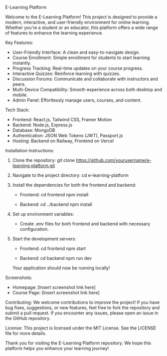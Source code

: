 E-Learning Platform

Welcome to the E-Learning Platform! This project is designed to provide a modern, interactive, and user-friendly environment for online learning. Whether you're a student or an educator, this platform offers a wide range of features to enhance the learning experience.

Key Features:
- User-Friendly Interface: A clean and easy-to-navigate design.
- Course Enrollment: Simple enrollment for students to start learning instantly.
- Progress Tracking: Real-time updates on your course progress.
- Interactive Quizzes: Reinforce learning with quizzes.
- Discussion Forums: Communicate and collaborate with instructors and peers.
- Multi-Device Compatibility: Smooth experience across both desktop and mobile.
- Admin Panel: Effortlessly manage users, courses, and content.

Tech Stack:
- Frontend: React.js, Tailwind CSS, Framer Motion
- Backend: Node.js, Express.js
- Database: MongoDB
- Authentication: JSON Web Tokens (JWT), Passport.js
- Hosting: Backend on Railway, Frontend on Vercel

Installation Instructions:

1. Clone the repository:
   git clone https://github.com/yourusername/e-learning-platform.git

2. Navigate to the project directory:
   cd e-learning-platform

3. Install the dependencies for both the frontend and backend:
   - Frontend:
     cd frontend
     npm install

   - Backend:
     cd ../backend
     npm install

4. Set up environment variables:
   - Create .env files for both frontend and backend with necessary configuration.

5. Start the development servers:
   - Frontend:
     cd frontend
     npm start

   - Backend:
     cd backend
     npm run dev

   Your application should now be running locally!

Screenshots:
- Homepage: [Insert screenshot link here]
- Course Page: [Insert screenshot link here]

Contributing:
We welcome contributions to improve the project! If you have bug fixes, suggestions, or new features, feel free to fork the repository and submit a pull request. If you encounter any issues, please open an issue in the GitHub repository.

License:
This project is licensed under the MIT License. See the LICENSE file for more details.

Thank you for visiting the E-Learning Platform repository. We hope this platform helps you enhance your learning journey!

